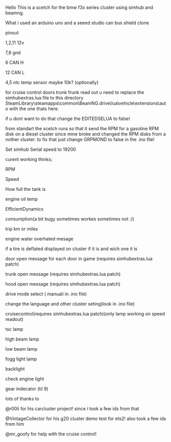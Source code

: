 Hello This is a scetch for the bmw f3x series cluster using simhub and beamng.

What i used
an arduino uno and a seeed studio can bus shield clone

pinout

1,2,11 12v

7,8 gnd

6 CAN H

12 CAN L

4,5 ntc temp sensor maybe 10k? (optionally)

for cruise control doors trunk frunk read out u need to replace the simhubextras.lua file to this directory SteamLibrary\steamapps\common\BeamNG.drive\lua\vehicle\extensions\auto with the one thats here.

if u dont want to do that change the EDITEDSELUA to false!

from standart the scetch runs so that it send the RPM for a gasoline RPM disk on a diesel cluster since mine broke and changed the RPM disks from a nother cluster.
to fix that just change GRPMOND to false in the .ino file!

Set simhub Serial speed to 19200

curent working thinks;

RPM

Speed

How full the tank is

engine oil temp

EfficientDynamics

consumption(a bit bugy sometimes workes sometimes not :/)

trip km or miles

engine water overhated mesage

if a tire is deflated displayed on cluster if it is and wich one it is

door open message for each door in game (requires simhubextras.lua patch)

trunk open message (requires simhubextras.lua patch)

hood open message (requires simhubextras.lua patch)

drive mode select ( manuali in .ino file)

change the language and other cluster seting(look in .ino file)

cruisecontrol(requires simhubextras.lua patch)(only lamp working on speed readout)

tsc lamp

high beam lamp

low beam lamp

fogg light lamp

backlight

check engine light

gear indecator (til 9)


lots of thanks to 

@r00li for his carcluster project! since i took a few ids from that

@VintageCollector for his g20 cluster demo test for ets2! also took a few ids from him

@mr_goofy for help with the cruise control!
